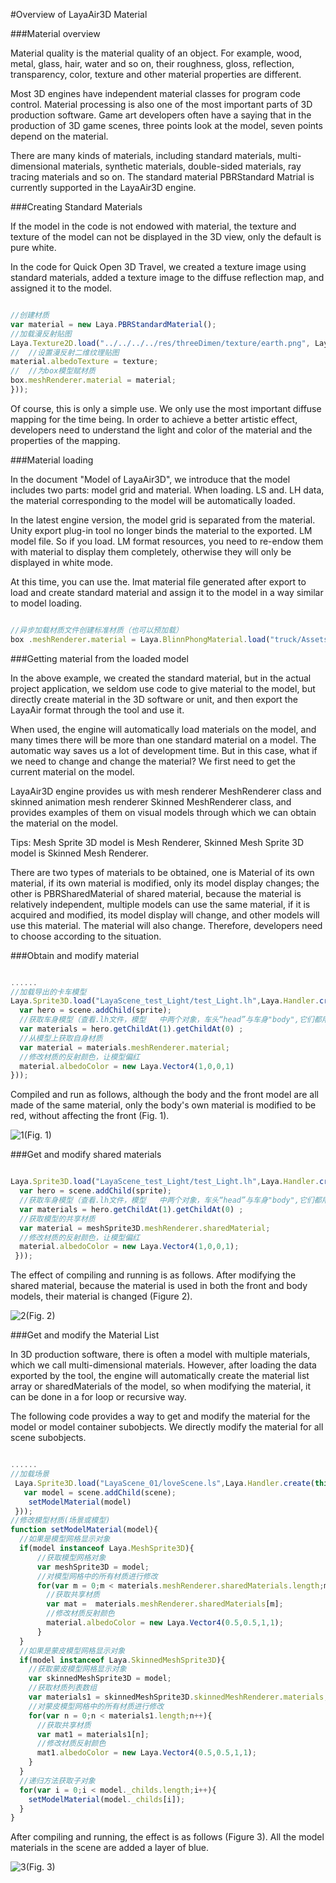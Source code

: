 #Overview of LayaAir3D Material

###Material overview

Material quality is the material quality of an object. For example, wood, metal, glass, hair, water and so on, their roughness, gloss, reflection, transparency, color, texture and other material properties are different.

Most 3D engines have independent material classes for program code control. Material processing is also one of the most important parts of 3D production software. Game art developers often have a saying that in the production of 3D game scenes, three points look at the model, seven points depend on the material.

There are many kinds of materials, including standard materials, multi-dimensional materials, synthetic materials, double-sided materials, ray tracing materials and so on. The standard material PBRStandard Matrial is currently supported in the LayaAir3D engine.



###Creating Standard Materials

If the model in the code is not endowed with material, the texture and texture of the model can not be displayed in the 3D view, only the default is pure white.

In the code for Quick Open 3D Travel, we created a texture image using standard materials, added a texture image to the diffuse reflection map, and assigned it to the model.


```typescript

//创建材质
var material = new Laya.PBRStandardMaterial();
//加载漫反射贴图
Laya.Texture2D.load("../../../../res/threeDimen/texture/earth.png", Laya.Handler.create(null, function(texture){
// 	//设置漫反射二维纹理贴图
material.albedoTexture = texture;
// 	//为box模型赋材质
box.meshRenderer.material = material;
}));
```


Of course, this is only a simple use. We only use the most important diffuse mapping for the time being. In order to achieve a better artistic effect, developers need to understand the light and color of the material and the properties of the mapping.



###Material loading

In the document "Model of LayaAir3D", we introduce that the model includes two parts: model grid and material. When loading. LS and. LH data, the material corresponding to the model will be automatically loaded.

In the latest engine version, the model grid is separated from the material. Unity export plug-in tool no longer binds the material to the exported. LM model file. So if you load. LM format resources, you need to re-endow them with material to display them completely, otherwise they will only be displayed in white mode.

At this time, you can use the. lmat material file generated after export to load and create standard material and assign it to the model in a way similar to model loading.


```typescript

//异步加载材质文件创建标准材质（也可以预加载）
box .meshRenderer.material = Laya.BlinnPhongMaterial.load("truck/Assets/Materials/t0200.lmat");
```




###Getting material from the loaded model

In the above example, we created the standard material, but in the actual project application, we seldom use code to give material to the model, but directly create material in the 3D software or unit, and then export the LayaAir format through the tool and use it.

When used, the engine will automatically load materials on the model, and many times there will be more than one standard material on a model. The automatic way saves us a lot of development time. But in this case, what if we need to change and change the material? We first need to get the current material on the model.

LayaAir3D engine provides us with mesh renderer MeshRenderer class and skinned animation mesh renderer Skinned MeshRenderer class, and provides examples of them on visual models through which we can obtain the material on the model.

Tips: Mesh Sprite 3D model is Mesh Renderer, Skinned Mesh Sprite 3D model is Skinned Mesh Renderer.

There are two types of materials to be obtained, one is Material of its own material, if its own material is modified, only its model display changes; the other is PBRSharedMaterial of shared material, because the material is relatively independent, multiple models can use the same material, if it is acquired and modified, its model display will change, and other models will use this material. The material will also change. Therefore, developers need to choose according to the situation.



###Obtain and modify material


```typescript

......
//加载导出的卡车模型
Laya.Sprite3D.load("LayaScene_test_Light/test_Light.lh",Laya.Handler.create(this,function(sprite){
  var hero = scene.addChild(sprite);
  //获取车身模型（查看.lh文件，模型	中两个对象，车头“head”与车身"body",它们都用同一个材质）
  var materials = hero.getChildAt(1).getChildAt(0) ;
  //从模型上获取自身材质
  var material = materials.meshRenderer.material;
  //修改材质的反射颜色，让模型偏红
  material.albedoColor = new Laya.Vector4(1,0,0,1)
}));
```


Compiled and run as follows, although the body and the front model are all made of the same material, only the body's own material is modified to be red, without affecting the front (Fig. 1).

![1](img/1.png)(Fig. 1) </br>



###Get and modify shared materials


```typescript

Laya.Sprite3D.load("LayaScene_test_Light/test_Light.lh",Laya.Handler.create(this,function(sprite){
  var hero = scene.addChild(sprite);
  //获取车身模型（查看.lh文件，模型	中两个对象，车头“head”与车身"body",它们都用同一个材质）
  var materials = hero.getChildAt(1).getChildAt(0) ;
  //获取模型的共享材质
  var material = meshSprite3D.meshRenderer.sharedMaterial;
  //修改材质的反射颜色，让模型偏红
  material.albedoColor = new Laya.Vector4(1,0,0,1); 
 }));
```


The effect of compiling and running is as follows. After modifying the shared material, because the material is used in both the front and body models, their material is changed (Figure 2).

![2](img/2.png)(Fig. 2) </br>



###Get and modify the Material List

In 3D production software, there is often a model with multiple materials, which we call multi-dimensional materials. However, after loading the data exported by the tool, the engine will automatically create the material list array or sharedMaterials of the model, so when modifying the material, it can be done in a for loop or recursive way.

The following code provides a way to get and modify the material for the model or model container subobjects. We directly modify the material for all scene subobjects.


```typescript

......
//加载场景
 Laya.Sprite3D.load("LayaScene_01/loveScene.ls",Laya.Handler.create(this,function(scene){
   var model = scene.addChild(scene);
  	setModelMaterial(model)
 }));
//修改模型材质(场景或模型)
function setModelMaterial(model){
  //如果是模型网格显示对象
  if(model instanceof Laya.MeshSprite3D){
      //获取模型网格对象
      var meshSprite3D = model;
      //对模型网格中的所有材质进行修改
      for(var m = 0;m < materials.meshRenderer.sharedMaterials.length;m++){
        //获取共享材质
        var mat =  materials.meshRenderer.sharedMaterials[m];
        //修改材质反射颜色
        material.albedoColor = new Laya.Vector4(0.5,0.5,1,1);
      }
  }
  //如果是蒙皮模型网格显示对象
  if(model instanceof Laya.SkinnedMeshSprite3D){
    //获取蒙皮模型网格显示对象
    var skinnedMeshSprite3D = model;
    //获取材质列表数组
    var materials1 = skinnedMeshSprite3D.skinnedMeshRenderer.materials;
    //对蒙皮模型网格中的所有材质进行修改
    for(var n = 0;n < materials1.length;n++){
      //获取共享材质
      var mat1 = materials1[n];
      //修改材质反射颜色
      mat1.albedoColor = new Laya.Vector4(0.5,0.5,1,1);
    }
  }
  //递归方法获取子对象
  for(var i = 0;i < model._childs.length;i++){
    setModelMaterial(model._childs[i]);
  }
}
```


After compiling and running, the effect is as follows (Figure 3). All the model materials in the scene are added a layer of blue.

![3](img/3.png)(Fig. 3) </br>
